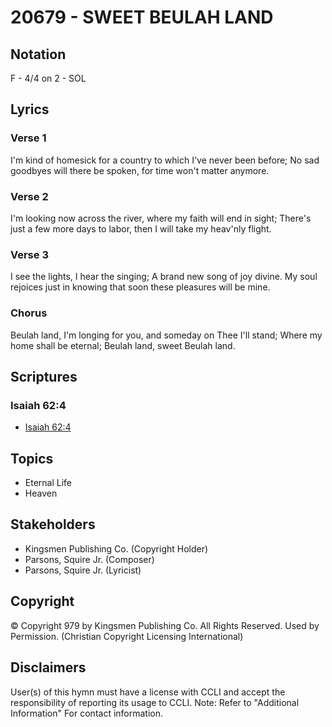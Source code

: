 # 20679 - SWEET BEULAH LAND

## Notation

F - 4/4 on 2 - SOL

## Lyrics

### Verse 1

I'm kind of homesick for a country to which I've never been before; No sad goodbyes will there be spoken, for time won't matter anymore.

### Verse 2

I'm looking now across the river, where my faith will end in sight; There's just a few more days to labor, then I will take my heav'nly flight.

### Verse 3

I see the lights, I hear the singing; A brand new song of joy divine. My soul rejoices just in knowing that soon these pleasures will be mine.

### Chorus

Beulah land, I'm longing for you, and someday on Thee I'll stand; Where my home shall be eternal; Beulah land, sweet Beulah land.


## Scriptures

### Isaiah 62:4

- [Isaiah 62:4](https://www.biblegateway.com/passage/?search=Isaiah%2062%3A4)


## Topics

- Eternal Life
- Heaven

## Stakeholders

- Kingsmen Publishing Co. (Copyright Holder)
- Parsons, Squire  Jr. (Composer)
- Parsons, Squire  Jr. (Lyricist)

## Copyright

© Copyright 979 by Kingsmen Publishing Co. All Rights Reserved. Used by Permission.
(Christian Copyright Licensing International)

## Disclaimers

User(s) of this hymn must have a license with CCLI and accept the responsibility of reporting its usage to CCLI.
Note: Refer to "Additional Information" For contact information.

